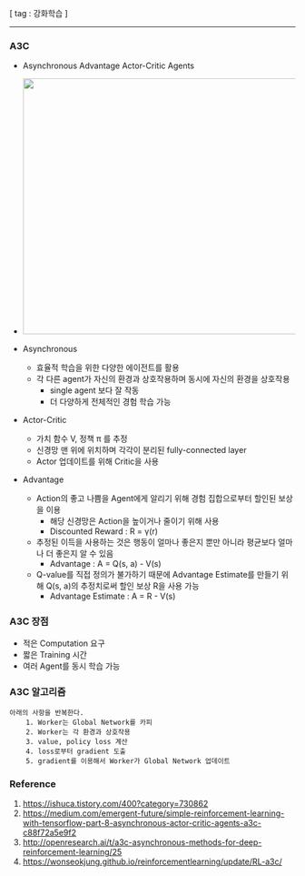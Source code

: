 [ tag : 강화학습 ]

---

### A3C
- Asynchronous Advantage Actor-Critic Agents
- <img src="https://miro.medium.com/max/875/1*YtnGhtSAMnnHSL8PvS7t_w.png" style="width : 500px; height: 450px;">
- Asynchronous
    - 효율적 학습을 위한 다양한 에이전트를 활용
    - 각 다른 agent가 자신의 환경과 상호작용하며 동시에 자신의 환경을 상호작용
        - single agent 보다 잘 작동
        - 더 다양하게 전체적인 경험 학습 가능

- Actor-Critic
    - 가치 함수 V, 정책 π 를 추정
    - 신경망 맨 위에 위치하며 각각이 분리된 fully-connected layer
    - Actor 업데이트를 위해 Critic을 사용

- Advantage
    - Action의 좋고 나쁨을 Agent에게 알리기 위해 경험 집합으로부터 할인된 보상을 이용
        - 해당 신경망은 Action을 높이거나 줄이기 위해 사용
        - Discounted Reward : R = γ(r)
    - 추정된 이득을 사용하는 것은 행동이 얼마나 좋은지 뿐만 아니라 평균보다 얼마나 더 좋은지 알 수 있음
        - Advantage : A = Q(s, a) - V(s)
    - Q-value를 직접 정의가 불가하기 때문에 Advantage Estimate를 만들기 위해 Q(s, a)의 추정치로써 할인 보상 R을 사용 가능
        - Advantage Estimate : A = R - V(s)

### A3C 장점
- 적은 Computation 요구
- 짧은 Training 시간
- 여러 Agent를 동시 학습 가능

### A3C 알고리즘
```
아래의 사항을 반복한다.
    1. Worker는 Global Network를 카피
    2. Worker는 각 환경과 상호작용
    3. value, policy loss 계산
    4. loss로부터 gradient 도출
    5. gradient를 이용해서 Worker가 Global Network 업데이트
```

### Reference
1. https://ishuca.tistory.com/400?category=730862
2. https://medium.com/emergent-future/simple-reinforcement-learning-with-tensorflow-part-8-asynchronous-actor-critic-agents-a3c-c88f72a5e9f2
3. http://openresearch.ai/t/a3c-asynchronous-methods-for-deep-reinforcement-learning/25
4. https://wonseokjung.github.io/reinforcementlearning/update/RL-a3c/